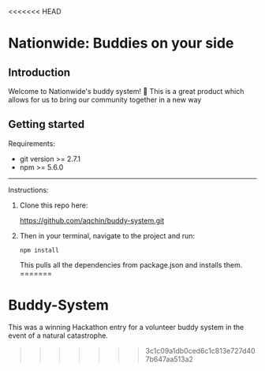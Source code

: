 <<<<<<< HEAD
# Nationwide: Buddies on your side

## Introduction
Welcome to Nationwide's buddy system! :raised_hands: This is a great product which allows for us to bring our community together in a new way

## Getting started

Requirements:

- git version >= 2.7.1
- npm >= 5.6.0

---

Instructions:

1. Clone this repo here:

   https://github.com/aqchin/buddy-system.git

2. Then in your terminal, navigate to the project and run:

    `npm install`

    This pulls all the dependencies from package.json and installs them.
=======
# Buddy-System
This was a winning Hackathon entry for a volunteer buddy system in the event of a natural catastrophe.
>>>>>>> 3c1c09a1db0ced6c1c813e727d407b647aa513a2

